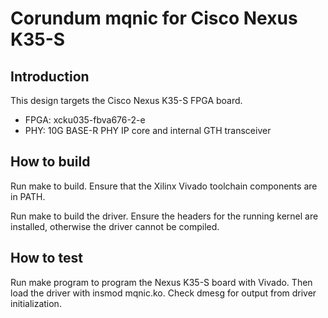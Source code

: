 # Corundum mqnic for Cisco Nexus K35-S

## Introduction

This design targets the Cisco Nexus K35-S FPGA board.

* FPGA: xcku035-fbva676-2-e
* PHY: 10G BASE-R PHY IP core and internal GTH transceiver

## How to build

Run make to build.  Ensure that the Xilinx Vivado toolchain components are in PATH.

Run make to build the driver.  Ensure the headers for the running kernel are installed, otherwise the driver cannot be compiled.

## How to test

Run make program to program the Nexus K35-S board with Vivado.  Then load the driver with insmod mqnic.ko.  Check dmesg for output from driver initialization.


